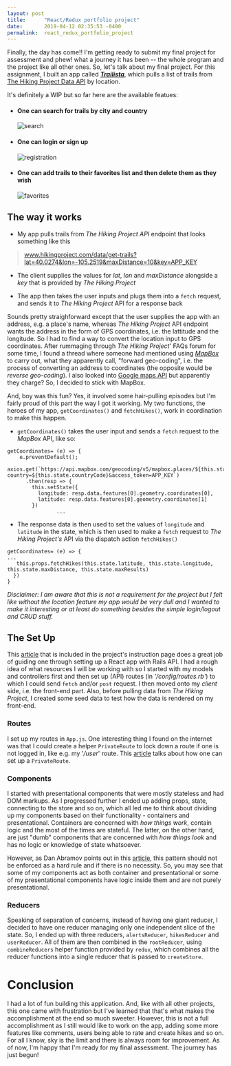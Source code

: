 ```yaml
---
layout: post
title:      "React/Redux portfolio project"
date:       2019-04-12 02:35:53 -0400
permalink:  react_redux_portfolio_project
---
```



Finally, the day has come!! I'm getting ready to submit my final project for assessment and phew! what a journey it has been -- the whole program and the project like all other ones. So, let's talk about my final project. For this assignment, I built an app called ***[Trailista](https://github.com/kriti-rai/trailista)***, which pulls a list of trails from [The Hiking Project Data API](https://www.hikingproject.com/data) by location. 

It's definitely a WIP but so far here are the available featues:

* ####  One can search for trails by city and country

  ![search](https://media.giphy.com/media/VGhqaaqcnNNfghL4P3/giphy.gif)

* #### One can login or sign up

  ![registration](https://media.giphy.com/media/IdgJsLzXBbQza0nbdW/giphy.gif)
		
* #### One can add trails to their favorites list and then delete them as they wish

     ![favorites](https://media.giphy.com/media/XcRAxM6W0AM2h3mOXb/giphy.gif)
	 
## The way it works

* My app pulls trails from *The Hiking Project API* endpoint that looks something like this

> www.hikingproject.com/data/get-trails?lat=40.0274&lon=-105.2519&maxDistance=10&key=APP_KEY

* The client supplies the values for *lat*, *lon* and *maxDistance* alongside a *key* that is provided by *The Hiking Project*

* The app then takes the user inputs and plugs them into a `fetch` request, and sends it to *The Hiking Project* API for a response back

Sounds pretty straighforward except that the user supplies the app with an address, e.g. a place's name, whereas *The Hiking Project* API endpoint wants the address in the form of GPS coordinates, i.e. the lattitude and the longitude. So I had to find a way to convert the location input to GPS coordinates. After rummaging through *The Hiking Project*' FAQs forum for some time, I  found a thread where someone had mentioned using *[MapBox](https://docs.mapbox.com/api/search/#geocoding)* to carry out, what they apparently call, "forward geo-coding", i.e. the process of converting an address to coordinates (the opposite would be *reverse geo-coding*). I also looked into [Google maps API](https://developers.google.com/places/web-service/intro) but apparently they charge? So, I decided to stick with MapBox.

And, boy was this fun? Yes, it involved some hair-pulling episodes but I'm fairly proud of this part the way I got it working. My two functions, the heroes of my app, `getCoordinates()` and `fetchHikes()`, work in coordination to make this happen. 


- `getCoordinates()`  takes the user input and sends a `fetch` request to the *MapBox* API, like so:

```
getCoordinates= (e) => { 
    e.preventDefault();
    axios.get(`https://api.mapbox.com/geocoding/v5/mapbox.places/${this.state.city}.json?country=${this.state.countryCode}&access_token=APP_KEY`)
      .then(resp => {
        this.setState({
          longitude: resp.data.features[0].geometry.coordinates[0],
          latitude: resp.data.features[0].geometry.coordinates[1]
        })
				...
```

- The response data is then used to set the values of `longitude` and `latitude` in the state, which is then used to make a `fetch` request to *The Hiking Project's* API via the dispatch action `fetchHikes()`

```
getCoordinates= (e) => {
...
   this.props.fetchHikes(this.state.latitude, this.state.longitude, this.state.maxDistance, this.state.maxResults)
  })
}
```

*Disclaimer: I am aware that this is not a requirement for the project but I felt like without the location feature my app would be very dull and I wanted to make it interesting or at least do something besides the simple login/logout and CRUD stuff.*

## The Set Up

This [article](https://www.fullstackreact.com/articles/how-to-get-create-react-app-to-work-with-your-rails-api/) that is included in the project's instruction page does a great job of guiding one through setting up a React app with Rails API. I had a rough idea of what resources I will be working with so I started with my models and controllers first and then set up (API) routes (in *'/config/routes.rb'*) to which I could send `fetch` and/or `post` request. I then moved onto my *client* side, i.e. the front-end part. Also, before pulling data from *The Hiking Project*, I created some seed data to test how the data is rendered on my front-end.

### Routes
I set up my routes in `App.js`. One interesting thing I found on the internet was that I could create a helper `PrivateRoute` to lock down a route if one is not logged in, like e.g. my '*/user*' route. This [article](https://reacttraining.com/react-router/web/example/auth-workflow) talks about how one can set up a `PrivateRoute`.

### Components

I started with presentational components that were mostly stateless and had DOM markups. As I progressed further I ended up adding props, state, connecting to the store and so on, which all led me to think about dividing up my components based on their functionality - containers and presentational. Containers are concerned with *how things work*, contain logic and the most of the times are stateful. The latter, on the other hand, are just "dumb" components that are concerned with *how things look* and has no logic or knowledge of state whatsoever. 

However, as Dan Abramov points out in this [article](https://medium.com/@dan_abramov/smart-and-dumb-components-7ca2f9a7c7d0), this pattern should not be enforced as a hard rule and if there is no necessity. So, you may see that some of my components act as both container and presentational or some of my presentational components have logic inside them and are not purely presentational. 

### Reducers

Speaking of separation of concerns, instead of having one giant reducer, I decided to have one reducer managing only one independent slice of the state.  So, I ended up with three reducers, `alertsReducer`, `hikesReducer` and `userReducer`. All of them are then combined in the `rootReducer`, using `combineReducers` helper function provided by `redux`, which combines all the reducer functions into a single reducer that is passed to `createStore`. 
# Conclusion

I had a lot of fun building this application. And, like with all other projects, this one came with frustration but I've learned that that's what makes the accomplishment at the end so much sweeter. However, this is not a full accomplishment as I still would like to work on the app, adding some  more features like comments, users being able to rate and create hikes and so on. For all I know, sky is the limit and there is always room for improvement. As of now, I'm happy that I'm ready for my final assessment. The journey has just begun! 


